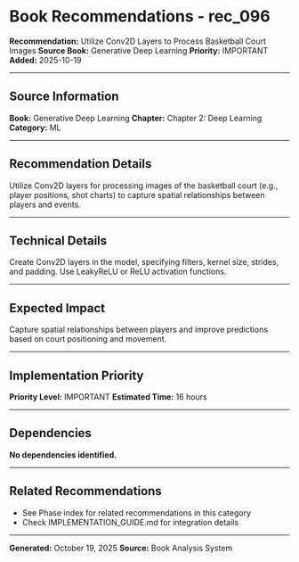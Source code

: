 # Book Recommendations - rec_096

**Recommendation:** Utilize Conv2D Layers to Process Basketball Court Images
**Source Book:** Generative Deep Learning
**Priority:** IMPORTANT
**Added:** 2025-10-19

---

## Source Information

**Book:** Generative Deep Learning
**Chapter:** Chapter 2: Deep Learning
**Category:** ML

---

## Recommendation Details

Utilize Conv2D layers for processing images of the basketball court (e.g., player positions, shot charts) to capture spatial relationships between players and events.

---

## Technical Details

Create Conv2D layers in the model, specifying filters, kernel size, strides, and padding. Use LeakyReLU or ReLU activation functions.

---

## Expected Impact

Capture spatial relationships between players and improve predictions based on court positioning and movement.

---

## Implementation Priority

**Priority Level:** IMPORTANT
**Estimated Time:** 16 hours

---

## Dependencies

**No dependencies identified.**

---

## Related Recommendations

- See Phase index for related recommendations in this category
- Check IMPLEMENTATION_GUIDE.md for integration details

---

**Generated:** October 19, 2025
**Source:** Book Analysis System
